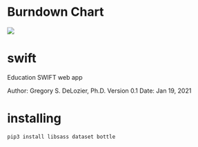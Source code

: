 
# Burndown Chart
<img src="https://cseitz.dev/tgmgpa/burndown-chart/current.png">

# swift
Education SWIFT web app

Author: Gregory S. DeLozier, Ph.D.
Version 0.1 Date: Jan 19, 2021


# installing
```
pip3 install libsass dataset bottle
```
